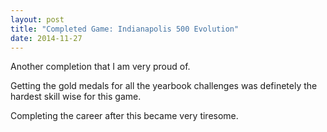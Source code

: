 ```yaml
---
layout: post
title: "Completed Game: Indianapolis 500 Evolution"
date: 2014-11-27
---
```


Another completion that I am very proud of.

Getting the gold medals for all the yearbook challenges was definetely the hardest skill wise for this game.

Completing the career after this became very tiresome.